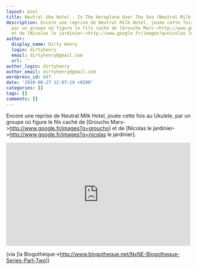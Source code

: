 ```yaml
---
layout: post
title: Neutral Uke Hotel - In The Aeroplane Over The Sea (Neutral Milk Hotel)
description: Encore une reprise de Neutral Milk Hotel, jouée cette fois au Ukulele,
  par un groupe où figure le fils caché de [Groucho Marx->http://www.google.fr/images?q=groucho]
  et de [Nicolas le jardinier->http://www.google.fr/images?q=nicolas le jardinier].
author:
  display_name: Dirty Henry
  login: dirtyhenry
  email: dirtyhenry@gmail.com
  url: ''
author_login: dirtyhenry
author_email: dirtyhenry@gmail.com
wordpress_id: 687
date: '2010-08-27 12:07:19 +0200'
categories: []
tags: []
comments: []
---
```

Encore une reprise de Neutral Milk Hotel, jouée cette fois au Ukulele, par un groupe où figure le fils caché de [Groucho Marx->http://www.google.fr/images?q=groucho] et de [Nicolas le jardinier->http://www.google.fr/images?q=nicolas le jardinier].

<iframe src="http://player.vimeo.com/video/14408837?title=0&byline=0&portrait=0&color=59a5d1" width="500" height="281" frameborder="0"></iframe>

(via [la Blogothèque->http://www.blogotheque.net/NxNE-Blogotheque-Series-Part-Two])
